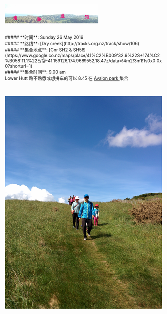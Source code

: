 ![skyline](_images/skyline2.png)

<br/>
##### **时间**: Sunday 26 May 2019
<br/>
##### **路线**: [Dry creek](http://tracks.org.nz/track/show/106)
<br/>
##### **集合地点**: [Cnr SH2 & SH58](https://www.google.co.nz/maps/place/41%C2%B009'32.9%22S+174%C2%B058'11.1%22E/@-41.159126,174.9689552,18.47z/data=!4m2!3m1!1s0x0:0x0?shorturl=1)
<br/>
##### **集合时间**: 9.00 am 

<br/>
<div class="alert alert-warning">
Lower Hutt 路不熟悉或想拼车的可以 8.45 在 <a href="https://www.google.co.nz/maps/place/41%C2%B011'40.6%22S+174%C2%B055'57.2%22E/@-41.194615,174.930374,17z/data=!3m1!4b1!4m2!3m1!1s0x0:0x0?shorturl=1"> Avalon park  </a> 集合
</div>
<br/>
<br/>



![dry_creek2](_images/dry_creek2.jpg)
<br/>


